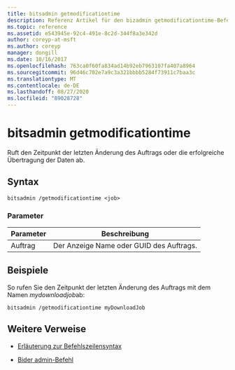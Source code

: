 ```yaml
---
title: bitsadmin getmodificationtime
description: Referenz Artikel für den bizadmin getmodificationtime-Befehl, der den Zeitpunkt der letzten Änderung des Auftrags oder die erfolgreiche Übertragung der Daten abruft.
ms.topic: reference
ms.assetid: e543945e-92c4-491e-8c2d-344f8a3e342d
author: coreyp-at-msft
ms.author: coreyp
manager: dongill
ms.date: 10/16/2017
ms.openlocfilehash: 763ca0f60fa834ad14b92eb7963107fa407a8964
ms.sourcegitcommit: 96d46c702e7a9c3a321bbbb5284f73911c7baa3c
ms.translationtype: MT
ms.contentlocale: de-DE
ms.lasthandoff: 08/27/2020
ms.locfileid: "89028728"
---
```

# <a name="bitsadmin-getmodificationtime"></a>bitsadmin getmodificationtime

Ruft den Zeitpunkt der letzten Änderung des Auftrags oder die erfolgreiche Übertragung der Daten ab.

## <a name="syntax"></a>Syntax

```
bitsadmin /getmodificationtime <job>
```

### <a name="parameters"></a>Parameter

| Parameter | Beschreibung |
| -------------- | -------------- |
| Auftrag | Der Anzeige Name oder GUID des Auftrags. |

## <a name="examples"></a>Beispiele

So rufen Sie den Zeitpunkt der letzten Änderung des Auftrags mit dem Namen *mydownloadjob*ab:

```
bitsadmin /getmodificationtime myDownloadJob
```

## <a name="additional-references"></a>Weitere Verweise

- [Erläuterung zur Befehlszeilensyntax](command-line-syntax-key.md)

- [Bider admin-Befehl](bitsadmin.md)

